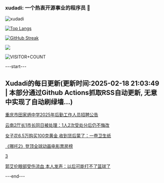 ### xudadi: 一个热衷开源事业的程序员 👋

![xudadi](https://github-readme-stats-git-masterorgs-github-readme-stats-team.vercel.app/api?username=xudadi)

[![Top Langs](https://github-readme-stats.vercel.app/api/top-langs/?username=xudadi)](https://github.com/anuraghazra/github-readme-stats)

[![GitHub Streak](https://streak-stats.demolab.com?user=xudadi&locale=zh_Hans)](https://git.io/streak-stats)

![](https://raw.githubusercontent.com/xudadi/xudadi/main/assets/github-contribution-grid-snake.svg)

![VISITOR+COUNT](https://komarev.com/ghpvc/?username=xudadi&label=VISITOR+COUNT)


---start---

## Xudadi的每日更新(更新时间:2025-02-18 21:03:49 | 本部分通过Github Actions抓取RSS自动更新, 无意中实现了自动刷绿墙...)

[重庆市田家炳中学2025年后勤工作人员招聘公告](https://www.gongkaoleida.com/article/2292492)

[云南2厅长1市长同日被处理：1人2次受处分后仍不悔改](https://m.163.com/news/article/JON29CER0530JPVV.html)

[女子花6.5万购买100克黄金 收到货后蒙了：一卷卫生纸](https://m.163.com/news/article/JON0I9VF05561G0D.html)

[《哪吒2》登顶全球动画电影票房榜](https://m.163.com/news/article/JOMUTE5U05198CJN.html)

[3](https://m.163.com/touch/news/sub/domestic)

[郭艾伦眼部受伤流血 本人发声：以后可能打不了篮球了](https://m.163.com/news/article/JOMT0R6N0530JPVV.html)

---end---
